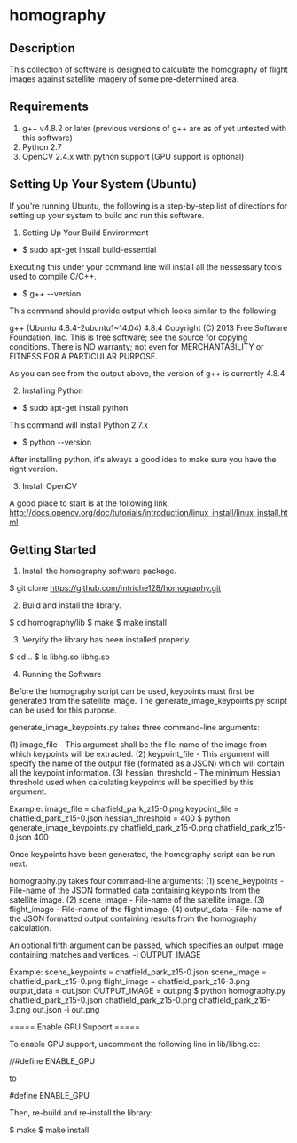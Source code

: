 # homography

## Description

This collection of software is designed to calculate the homography of flight images against satellite imagery of some pre-determined area.

## Requirements

1. g++ v4.8.2 or later (previous versions of g++ are as of yet untested with this software)
2. Python 2.7
3. OpenCV 2.4.x with python support (GPU support is optional)

## Setting Up Your System (Ubuntu)

If you're running Ubuntu, the following is a step-by-step list of directions for setting up your system to build and run this software.

1. Setting Up Your Build Environment

  * $ sudo apt-get install build-essential 

Executing this under your command line will install all the nessessary tools used to compile C/C++.

  * $ g++ --version

This command should provide output which looks similar to the following:

g++ (Ubuntu 4.8.4-2ubuntu1~14.04) 4.8.4
Copyright (C) 2013 Free Software Foundation, Inc.
This is free software; see the source for copying conditions.  There is NO
warranty; not even for MERCHANTABILITY or FITNESS FOR A PARTICULAR PURPOSE.

As you can see from the output above, the version of g++ is currently 4.8.4

2. Installing Python

  * $ sudo apt-get install python

This command will install Python 2.7.x

  * $ python --version

After installing python, it's always a good idea to make sure you have the right version.

3. Install OpenCV

A good place to start is at the following link:
http://docs.opencv.org/doc/tutorials/introduction/linux_install/linux_install.html

## Getting Started

1. Install the homography software package.

$ git clone https://github.com/mtriche128/homography.git

2. Build and install the library.

$ cd homography/lib
$ make
$ make install

3. Veryify the library has been installed properly.

$ cd ..
$ ls libhg.so
libhg.so

4. Running the Software

Before the homography script can be used, keypoints must first be generated from the satellite image. 
The generate_image_keypoints.py script can be used for this purpose. 

generate_image_keypoints.py takes three command-line arguments:

(1) image_file        - This argument shall be the file-name of the image from which keypoints will be extracted.
(2) keypoint_file     - This argument will specify the name of the output file (formated as a JSON) which will contain all the keypoint information.
(3) hessian_threshold - The minimum Hessian threshold used when calculating keypoints will be specified by this argument.

Example:
image_file = chatfield_park_z15-0.png
keypoint_file = chatfield_park_z15-0.json
hessian_threshold = 400
$ python generate_image_keypoints.py chatfield_park_z15-0.png chatfield_park_z15-0.json 400

Once keypoints have been generated, the homography script can be run next.

homography.py takes four command-line arguments:
(1) scene_keypoints - File-name of the JSON formatted data containing keypoints from the satellite image.
(2) scene_image     - File-name of the satellite image.
(3) flight_image    - File-name of the flight image.
(4) output_data     - File-name of the JSON formatted output containing results from the homography calculation.

An optional fifth argument can be passed, which specifies an output image containing matches and vertices.
-i OUTPUT_IMAGE

Example:
scene_keypoints = chatfield_park_z15-0.json
scene_image = chatfield_park_z15-0.png
flight_image = chatfield_park_z16-3.png
output_data = out.json
OUTPUT_IMAGE = out.png
$ python homography.py chatfield_park_z15-0.json chatfield_park_z15-0.png chatfield_park_z16-3.png out.json -i out.png

===== Enable GPU Support =====

To enable GPU support, uncomment the following line in lib/libhg.cc:

//#define ENABLE_GPU 

to

#define ENABLE_GPU 

Then, re-build and re-install the library:

$ make
$ make install

